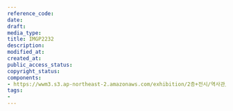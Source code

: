 ```yaml
---
reference_code: 
date: 
draft: 
media_type: 
title: IMGP2232
description: 
modified_at: 
created_at: 
public_access_status: 
copyright_status: 
components:
- https://wwm3.s3.ap-northeast-2.amazonaws.com/exhibition/2층+전시/역사관/완_외상사진과+김은례할머니+진단서/IMGP2232.JPG
tags:
- 
---
```

